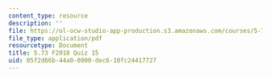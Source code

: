 ```yaml
---
content_type: resource
description: ''
file: https://ol-ocw-studio-app-production.s3.amazonaws.com/courses/5-73-quantum-mechanics-i-fall-2018/05f2d66b44a00800dec610fc24417727_MIT5_73F18_quiz15.pdf
file_type: application/pdf
resourcetype: Document
title: 5.73 F2018 Quiz 15
uid: 05f2d66b-44a0-0800-dec6-10fc24417727
---
```

